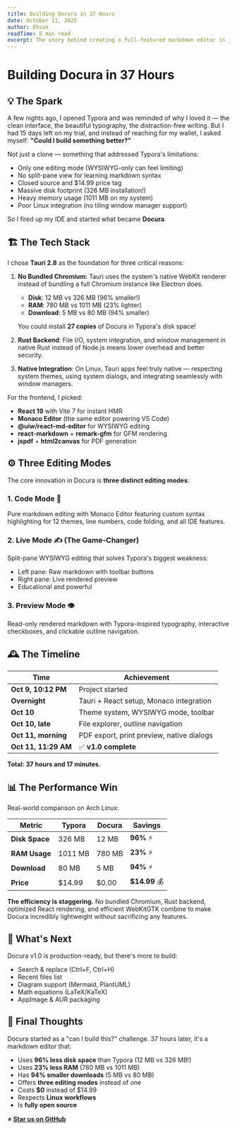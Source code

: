 ```yaml
---
title: Building Docura in 37 Hours
date: October 11, 2025
author: Ehsan
readTime: 5 min read
excerpt: The story behind creating a full-featured markdown editor in just over a day and a half.
---
```


# Building Docura in 37 Hours

## 💡 The Spark

A few nights ago, I opened Typora and was reminded of why I loved it — the clean interface, the beautiful typography, the distraction-free writing. But I had 15 days left on my trial, and instead of reaching for my wallet, I asked myself: **"Could I build something better?"**

Not just a clone — something that addressed Typora's limitations:
- Only one editing mode (WYSIWYG-only can feel limiting)
- No split-pane view for learning markdown syntax
- Closed source and $14.99 price tag
- Massive disk footprint (326 MB installation!)
- Heavy memory usage (1011 MB on my system)
- Poor Linux integration (no tiling window manager support)

So I fired up my IDE and started what became **Docura**.

## 🏗️ The Tech Stack

I chose **Tauri 2.8** as the foundation for three critical reasons:

1. **No Bundled Chromium**: Tauri uses the system's native WebKit renderer instead of bundling a full Chromium instance like Electron does.
   - **Disk**: 12 MB vs 326 MB (96% smaller!)
   - **RAM**: 780 MB vs 1011 MB (23% lighter)
   - **Download**: 5 MB vs 80 MB (94% smaller)
   
   You could install **27 copies** of Docura in Typora's disk space!

2. **Rust Backend**: File I/O, system integration, and window management in native Rust instead of Node.js means lower overhead and better security.

3. **Native Integration**: On Linux, Tauri apps feel truly native — respecting system themes, using system dialogs, and integrating seamlessly with window managers.

For the frontend, I picked:
- **React 19** with Vite 7 for instant HMR
- **Monaco Editor** (the same editor powering VS Code)
- **@uiw/react-md-editor** for WYSIWYG editing
- **react-markdown** + **remark-gfm** for GFM rendering
- **jspdf** + **html2canvas** for PDF generation

## ⚙️ Three Editing Modes

The core innovation in Docura is **three distinct editing modes**:

### 1. Code Mode 📝
Pure markdown editing with Monaco Editor featuring custom syntax highlighting for 12 themes, line numbers, code folding, and all IDE features.

### 2. Live Mode ✍️ (The Game-Changer)
Split-pane WYSIWYG editing that solves Typora's biggest weakness:
- Left pane: Raw markdown with toolbar buttons
- Right pane: Live rendered preview
- Educational and powerful

### 3. Preview Mode 👁️
Read-only rendered markdown with Typora-inspired typography, interactive checkboxes, and clickable outline navigation.

## 🕰️ The Timeline

| Time | Achievement |
|------|-------------|
| **Oct 9, 10:12 PM** | Project started |
| **Overnight** | Tauri + React setup, Monaco integration |
| **Oct 10** | Theme system, WYSIWYG mode, toolbar |
| **Oct 10, late** | File explorer, outline navigation |
| **Oct 11, morning** | PDF export, print preview, native dialogs |
| **Oct 11, 11:29 AM** | ✅ **v1.0 complete** |

**Total: 37 hours and 17 minutes.**

## 📊 The Performance Win

Real-world comparison on Arch Linux:

| Metric | Typora | Docura | Savings |
|--------|--------|--------|---------|
| **Disk Space** | 326 MB | 12 MB | **96%** ⚡ |
| **RAM Usage** | 1011 MB | 780 MB | **23%** ⚡ |
| **Download** | 80 MB | 5 MB | **94%** ⚡ |
| **Price** | $14.99 | $0.00 | **$14.99** 💰 |

**The efficiency is staggering.** No bundled Chromium, Rust backend, optimized React rendering, and efficient WebKitGTK combine to make Docura incredibly lightweight without sacrificing any features.

## 🎯 What's Next

Docura v1.0 is production-ready, but there's more to build:
- Search & replace (Ctrl+F, Ctrl+H)
- Recent files list
- Diagram support (Mermaid, PlantUML)
- Math equations (LaTeX/KaTeX)
- AppImage & AUR packaging

## 💬 Final Thoughts

Docura started as a "can I build this?" challenge. 37 hours later, it's a markdown editor that:
- Uses **96% less disk space** than Typora (12 MB vs 326 MB!)
- Uses **23% less RAM** (780 MB vs 1011 MB)
- Has **94% smaller downloads** (5 MB vs 80 MB)
- Offers **three editing modes** instead of one
- Costs **$0** instead of $14.99
- Respects **Linux workflows**
- Is **fully open source**

**⭐ [Star us on GitHub](https://github.com/WOF-Softwares/Docura)**

